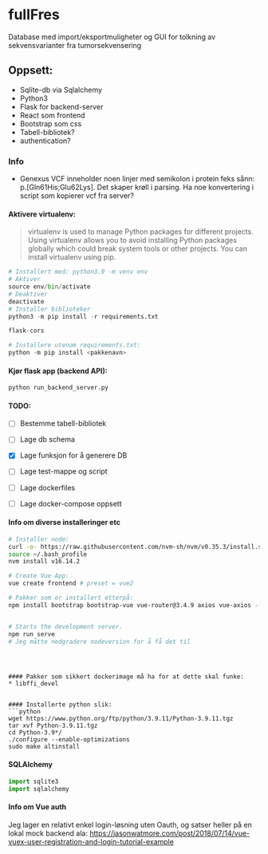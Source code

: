 # fullFres
Database med import/eksportmuligheter og GUI for tolkning av sekvensvarianter fra tumorsekvensering

## Oppsett:
* Sqlite-db via Sqlalchemy
* Python3 
* Flask for backend-server
* React som frontend
* Bootstrap som css
* Tabell-bibliotek?
* authentication?

### Info
* Genexus VCF inneholder noen linjer med semikolon i protein feks sånn: p.[Gln61His;Glu62Lys]. Det skaper krøll i parsing. Ha noe konvertering i script som kopierer vcf fra server?


#### Aktivere virtualenv:
> virtualenv is used to manage Python packages for different projects. Using virtualenv allows you to avoid installing Python packages globally which could break system tools or other projects. You can install virtualenv using pip.

```python
# Installert med: python3.9 -m venv env
# Aktiver
source env/bin/activate
# Deaktiver
deactivate
# Installer biblioteker
python3 -m pip install -r requirements.txt

flask-cors

# Installere utenom requirements.txt:
python -m pip install <pakkenavn>
```

#### Kjør flask app (backend API):
```python
python run_backend_server.py
```





#### TODO:
- [ ] Bestemme tabell-bibliotek
- [ ] Lage db schema
- [x] Lage funksjon for å generere DB
- [ ] Lage test-mappe og script
- [ ] Lage dockerfiles
- [ ] Lage docker-compose oppsett


#### Info om diverse installeringer etc
```sh
# Installer node:
curl -o- https://raw.githubusercontent.com/nvm-sh/nvm/v0.35.3/install.sh | bash
source ~/.bash_profile
nvm install v16.14.2

# Create Vue App:
vue create frontend # preset = vue2

# Pakker som er installert etterpå:
npm install bootstrap bootstrap-vue vue-router@3.4.9 axios vue-axios --save


# Starts the development server.
npm run serve
# Jeg måtte nedgradere nodeversion for å få det til
```


```



#### Pakker som sikkert dockerimage må ha for at dette skal funke:
* libffi_devel


#### Installerte python slik:
```python
wget https://www.python.org/ftp/python/3.9.11/Python-3.9.11.tgz
tar xvf Python-3.9.11.tgz
cd Python-3.9*/
./configure --enable-optimizations
sudo make altinstall
```

#### SQLAlchemy
```python
import sqlite3
import sqlalchemy
```

#### Info om Vue auth
Jeg lager en relativt enkel login-løsning uten Oauth, og satser heller på en lokal mock backend ala: https://jasonwatmore.com/post/2018/07/14/vue-vuex-user-registration-and-login-tutorial-example
